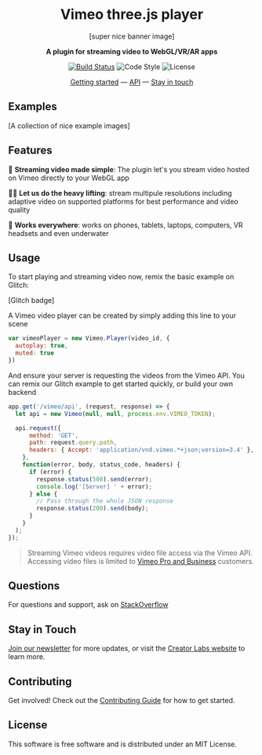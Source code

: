<h1 align="center">Vimeo three.js player</h1>

<p align="center">[super nice banner image]</p>
<p align="center"><b>A plugin for streaming video to WebGL/VR/AR apps</b></p>

<p align="center">
  <a href="https://app.codeship.com/projects/325924"><img src="https://app.codeship.com/projects/dc6de560-07c0-0137-30da-5e4580378d6f/status?branch=master" alt="Build Status"></a>
    <img src="https://img.shields.io/badge/code_style-standard-brightgreen.svg" alt="Code Style">
    <img src="https://img.shields.io/npm/l/aframe.svg?style=flat-square" alt="License"></a>
</p>

<div align="center">
  <a href="#">Getting started</a>
  &mdash;
  <a href="API.md">API</a>
  &mdash;
  <a href="#stay-in-touch">Stay in touch</a>
</div>

## Examples
[A collection of nice example images]

## Features
📼 **Streaming video made simple**: The plugin let's you stream video hosted on Vimeo directly to your WebGL app

🏋🏿‍ **Let us do the heavy lifting**: stream multipule resolutions including adaptive video on supported platforms for best performance and video quality

📱 **Works everywhere**: works on phones, tablets, laptops, computers, VR headsets and even underwater

## Usage
To start playing and streaming video now, remix the basic example on Glitch:

[Glitch badge]

A Vimeo video player can be created by simply adding this line to your scene
```js
var vimeoPlayer = new Vimeo.Player(video_id, {
  autoplay: true,
  muted: true
})
```

And ensure your server is requesting the videos from the Vimeo API. You can remix our Glitch example to get started quickly, or build your own backend
```js
app.get('/vimeo/api', (request, response) => {
  let api = new Vimeo(null, null, process.env.VIMEO_TOKEN);

  api.request({
      method: 'GET',
      path: request.query.path,
      headers: { Accept: 'application/vnd.vimeo.*+json;version=3.4' },
    },
    function(error, body, status_code, headers) {
      if (error) {
        response.status(500).send(error);
        console.log('[Server] ' + error);
      } else {
        // Pass through the whole JSON response
        response.status(200).send(body);
      }
    }
  );
});
```

> Streaming Vimeo videos requires video file access via the Vimeo API. Accessing video files is limited to [Vimeo Pro and Business](https://vimeo.com/upgrade) customers.

## Questions
For questions and support, ask on [StackOverflow](https://stackoverflow.com/questions/ask/?tags=vimeo)

## Stay in Touch
[Join our newsletter](https://vimeo.us6.list-manage.com/subscribe?u=a3cca16f9d09cecb87db4be05&id=28000dad3e) for more updates, or visit the [Creator Labs website](https://labs.vimeo.com) to learn more.

## Contributing
Get involved! Check out the [Contributing Guide](CONTRIBUTING.md) for how to get started.

## License
This software is free software and is distributed under an MIT License.